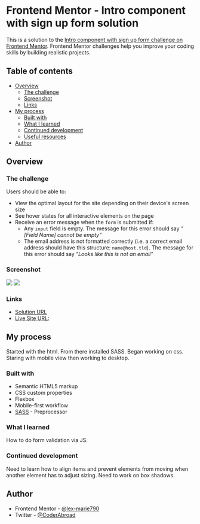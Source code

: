 # Frontend Mentor - Intro component with sign up form solution

This is a solution to the [Intro component with sign up form challenge on Frontend Mentor](https://www.frontendmentor.io/challenges/intro-component-with-signup-form-5cf91bd49edda32581d28fd1). Frontend Mentor challenges help you improve your coding skills by building realistic projects. 

## Table of contents

- [Overview](#overview)
  - [The challenge](#the-challenge)
  - [Screenshot](#screenshot)
  - [Links](#links)
- [My process](#my-process)
  - [Built with](#built-with)
  - [What I learned](#what-i-learned)
  - [Continued development](#continued-development)
  - [Useful resources](#useful-resources)
- [Author](#author)


## Overview

### The challenge

Users should be able to:

- View the optimal layout for the site depending on their device's screen size
- See hover states for all interactive elements on the page
- Receive an error message when the `form` is submitted if:
  - Any `input` field is empty. The message for this error should say *"[Field Name] cannot be empty"*
  - The email address is not formatted correctly (i.e. a correct email address should have this structure: `name@host.tld`). The message for this error should say *"Looks like this is not an email"*

### Screenshot

![](../design/Completed-Desktop.jpg)
![](../design/Completed-mobile.jpg)


### Links

- [Solution URL](https://github.com/lex-marie790/Intro-component-with-sign-up-form-challenge-hub)
- [Live Site URL:](https://intro-component-with-sign-up-form-challenge-hub.vercel.app/)

## My process

Started with the html. From there installed SASS. Began working on css. Staring with mobile view then working to desktop.

### Built with

- Semantic HTML5 markup
- CSS custom properties
- Flexbox
- Mobile-first workflow
- [SASS](https://sass-lang.com/) - Preprocessor

### What I learned

How to do form validation via JS. 

### Continued development

Need to learn how to align items and prevent elements from moving when another element has to adjust sizing. 
Need to work on box shadows.

## Author

- Frontend Mentor - [@lex-marie790](https://www.frontendmentor.io/profile/lex-marie790)
- Twitter - [@CoderAbroad](https://twitter.com/CoderAbroad)
